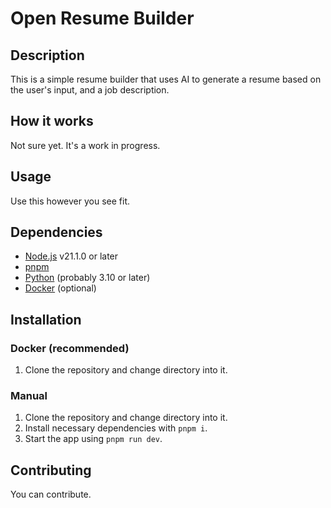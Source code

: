 # Open Resume Builder

## Description

This is a simple resume builder that uses AI to generate a resume based on the user's input, and a job description.

## How it works

Not sure yet. It's a work in progress.

## Usage

Use this however you see fit.

## Dependencies

- [Node.js](https://nodejs.org/en) v21.1.0 or later
- [pnpm](https://pnpm.io/)
- [Python](https://www.python.org/) (probably 3.10 or later)
- [Docker](https://www.docker.com/) (optional)

## Installation

### Docker (recommended)

1. Clone the repository and change directory into it.

### Manual

1. Clone the repository and change directory into it.
2. Install necessary dependencies with `pnpm i`.
3. Start the app using `pnpm run dev`.

## Contributing

You can contribute.
